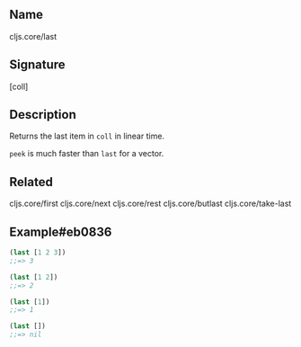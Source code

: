 ## Name
cljs.core/last

## Signature
[coll]

## Description

Returns the last item in `coll` in linear time.

`peek` is much faster than `last` for a vector.

## Related
cljs.core/first
cljs.core/next
cljs.core/rest
cljs.core/butlast
cljs.core/take-last

## Example#eb0836

```clj
(last [1 2 3])
;;=> 3

(last [1 2])
;;=> 2

(last [1])
;;=> 1

(last [])
;;=> nil
```
